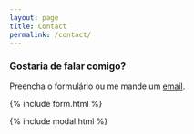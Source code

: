 ```yaml
---
layout: page
title: Contact
permalink: /contact/
---
```


### Gostaria de falar comigo?

Preencha o formulário ou me mande um [email](mailto:{{site.email}}).

{% include form.html %}

{% include modal.html %}
